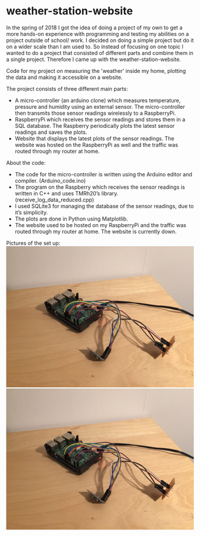 # weather-station-website

﻿In the spring of 2018 I got the idea of doing a project of my own to get a more hands-on experience with programming and testing my abilities on a project outside of school/ work. I decided on doing a simple project but do it on a wider scale than I am used to. So instead of focusing on one topic I wanted to do a project that consisted of different parts and combine them in a single project. Therefore I came up with the weather-station-website. 

Code for my project on measuring the 'weather' inside my home, plotting the data and making it accessible on a website.

The project consists of three different main parts:
* A micro-controller (an arduino clone) which measures temperature, pressure and humidity using an external sensor. The micro-controller then transmits those sensor readings wirelessly to a RaspberryPi.
* RaspberryPi which receives the sensor readings and stores them in a SQL database. The Raspberry periodically plots the latest sensor readings and saves the plots.
* Website that displays the latest plots of the sensor readings. The website was hosted on the RaspberryPi as well and the traffic was routed through my router at home.

About the code:
* The code for the micro-controller is written using the Arduino editor and compiler. (Arduino_code.ino)
* The program on the Raspberry which receives the sensor readings is written in C++ and uses TMRh20’s library. (receive_log_data_reduced.cpp)
* I used SQLite3 for managing the database of the sensor readings, due to it’s simplicity.
* The plots are done in Python using Matplotlib.
* The website used to be hosted on my RaspberryPi and the traffic was routed through my router at home. The website is currently down. 

Pictures of the set up: 
![The RaspberryPi and the attached nRF module.](/pictures/rpi.png)
![The micro-controller, attached are nRF module and the sensor.](/pictures/rpi.png)
